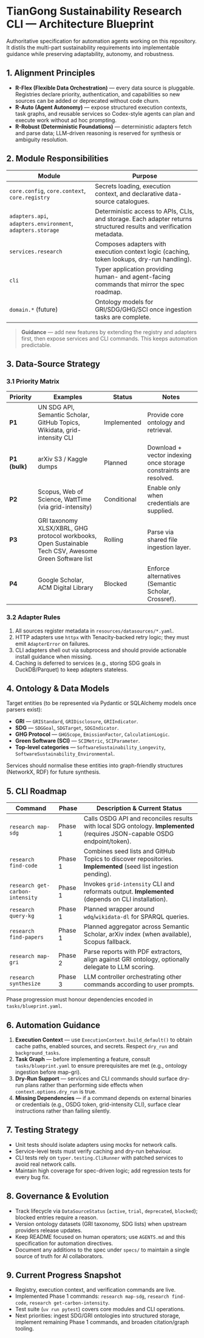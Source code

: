 # TianGong Sustainability Research CLI — Architecture Blueprint

Authoritative specification for automation agents working on this repository. It distils the multi-part sustainability requirements into implementable guidance while preserving adaptability, autonomy, and robustness.

## 1. Alignment Principles

- **R-Flex (Flexible Data Orchestration)** — every data source is pluggable. Registries declare priority, authentication, and capabilities so new sources can be added or deprecated without code churn.
- **R-Auto (Agent Autonomy)** — expose structured execution contexts, task graphs, and reusable services so Codex-style agents can plan and execute work without ad hoc prompting.
- **R-Robust (Deterministic Foundations)** — deterministic adapters fetch and parse data; LLM-driven reasoning is reserved for synthesis or ambiguity resolution.

## 2. Module Responsibilities

| Module | Purpose |
|--------|---------|
| `core.config`, `core.context`, `core.registry` | Secrets loading, execution context, and declarative data-source catalogues. |
| `adapters.api`, `adapters.environment`, `adapters.storage` | Deterministic access to APIs, CLIs, and storage. Each adapter returns structured results and verification metadata. |
| `services.research` | Composes adapters with execution context logic (caching, token lookups, dry-run handling). |
| `cli` | Typer application providing human- and agent-facing commands that mirror the spec roadmap. |
| `domain.*` (future) | Ontology models for GRI/SDG/GHG/SCI once ingestion tasks are complete. |

> **Guidance** — add new features by extending the registry and adapters first, then expose services and CLI commands. This keeps automation predictable.

## 3. Data-Source Strategy

### 3.1 Priority Matrix

| Priority | Examples | Status | Notes |
|----------|----------|--------|-------|
| **P1** | UN SDG API, Semantic Scholar, GitHub Topics, Wikidata, grid-intensity CLI | Implemented | Provide core ontology and retrieval. |
| **P1 (bulk)** | arXiv S3 / Kaggle dumps | Planned | Download + vector indexing once storage constraints are resolved. |
| **P2** | Scopus, Web of Science, WattTime (via grid-intensity) | Conditional | Enable only when credentials are supplied. |
| **P3** | GRI taxonomy XLSX/XBRL, GHG protocol workbooks, Open Sustainable Tech CSV, Awesome Green Software list | Rolling | Parse via shared file ingestion layer. |
| **P4** | Google Scholar, ACM Digital Library | Blocked | Enforce alternatives (Semantic Scholar, Crossref). |

### 3.2 Adapter Rules

1. All sources register metadata in `resources/datasources/*.yaml`.
2. HTTP adapters use `httpx` with Tenacity-backed retry logic; they must emit `AdapterError` on failures.
3. CLI adapters shell out via subprocess and should provide actionable install guidance when missing.
4. Caching is deferred to services (e.g., storing SDG goals in DuckDB/Parquet) to keep adapters stateless.

## 4. Ontology & Data Models

Target entities (to be represented via Pydantic or SQLAlchemy models once parsers exist):

- **GRI** — `GRIStandard`, `GRIDisclosure`, `GRIIndicator`.
- **SDG** — `SDGGoal`, `SDGTarget`, `SDGIndicator`.
- **GHG Protocol** — `GHGScope`, `EmissionFactor`, `CalculationLogic`.
- **Green Software (SCI)** — `SCIMetric`, `SCIParameter`.
- **Top-level categories** — `SoftwareSustainability_Longevity`, `SoftwareSustainability_Environmental`.

Services should normalise these entities into graph-friendly structures (NetworkX, RDF) for future synthesis.

## 5. CLI Roadmap

| Command | Phase | Description & Current Status |
|---------|-------|------------------------------|
| `research map-sdg` | Phase 1 | Calls OSDG API and reconciles results with local SDG ontology. **Implemented** (requires JSON-capable OSDG endpoint/token). |
| `research find-code` | Phase 1 | Combines seed lists and GitHub Topics to discover repositories. **Implemented** (seed list ingestion pending). |
| `research get-carbon-intensity` | Phase 1 | Invokes `grid-intensity` CLI and reformats output. **Implemented** (depends on CLI installation). |
| `research query-kg` | Phase 1 | Planned wrapper around `wdq`/`wikidata-dl` for SPARQL queries. |
| `research find-papers` | Phase 1 | Planned aggregator across Semantic Scholar, arXiv index (when available), Scopus fallback. |
| `research map-gri` | Phase 2 | Parse reports with PDF extractors, align against GRI ontology, optionally delegate to LLM scoring. |
| `research synthesize` | Phase 3 | LLM controller orchestrating other commands according to user prompts. |

Phase progression must honour dependencies encoded in `tasks/blueprint.yaml`.

## 6. Automation Guidance

1. **Execution Context** — use `ExecutionContext.build_default()` to obtain cache paths, enabled sources, and secrets. Respect `dry_run` and `background_tasks`.
2. **Task Graph** — before implementing a feature, consult `tasks/blueprint.yaml` to ensure prerequisites are met (e.g., ontology ingestion before map-gri).
3. **Dry-Run Support** — services and CLI commands should surface dry-run plans rather than performing side effects when `context.options.dry_run` is true.
4. **Missing Dependencies** — if a command depends on external binaries or credentials (e.g., OSDG token, grid-intensity CLI), surface clear instructions rather than failing silently.

## 7. Testing Strategy

- Unit tests should isolate adapters using mocks for network calls.
- Service-level tests must verify caching and dry-run behaviour.
- CLI tests rely on `typer.testing.CliRunner` with patched services to avoid real network calls.
- Maintain high coverage for spec-driven logic; add regression tests for every bug fix.

## 8. Governance & Evolution

- Track lifecycle via `DataSourceStatus` (`active`, `trial`, `deprecated`, `blocked`); blocked entries require a reason.
- Version ontology datasets (GRI taxonomy, SDG lists) when upstream providers release updates.
- Keep README focused on human operators; use `AGENTS.md` and this specification for automation directives.
- Document any additions to the spec under `specs/` to maintain a single source of truth for AI collaborators.

## 9. Current Progress Snapshot

- Registry, execution context, and verification commands are live.
- Implemented Phase 1 commands: `research map-sdg`, `research find-code`, `research get-carbon-intensity`.
- Test suite (`uv run pytest`) covers core modules and CLI operations.
- Next priorities: ingest SDG/GRI ontologies into structured storage, implement remaining Phase 1 commands, and broaden citation/graph tooling.
